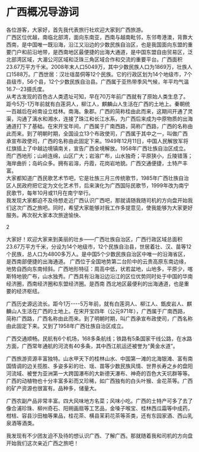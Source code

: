 # 广西概况导游词  
各位游客，大家好，首先我代表旅行社欢迎大家到广西旅游。  
广西区位优越，南临北部湾，面向东南亚，西南与越南毗邻，东邻粤港澳，背靠大西南，是中国唯一既沿海，沿江又沿边的少数民族自治区，也是我国面向东盟的重要门户和前沿地带，是西南地区最便捷的出海大通道，是中国东盟自由贸易区，泛北部湾区域，大湄公河区域和泛珠三角区域合作和交流的重要平台。广西面积23.67万平方千米。2008年末人口5049万，其中少数民族人口为1869万，壮族人口1588万。广西世居：汉壮瑶苗侗等12个民族。它的行政区划为14个地级市，7个县级市，56个县，12个少数民族自治县。广西属于亚热带季风气候，年平均气温16.7--23摄氏度。  
从考古发现的百色古人类遗址可知，早在70万年前广西就有了原始人类生息了。距今5万-1万年前就有白莲洞人，柳江人，麒麟山人生活在广西的土地上。秦朝统一百越后在岭南设立桂林。南海。象郡。广西的简称桂由此而来，这期间开通了灵渠，沟通了漓水和湘水，连接了珠江和长江水系，为广西后来成为中原物质的出海通道打下了基础。在宋开宝年间，广西属于广南西路，简称广西路，广西的名称由此而来。到了明朝时期，全国设立13个布政使司，广西属于其中之一，叫做广西承宣布政使司，广西的名称由此固定下来。1949年12月11日，中国人民解放军将红旗插上了中越边境镇南关，宣告广西全境解放。1958年广西壮族自治区成立。  
而广西地形；山岭连绵，山区广大；岩溶广布，山水独奇；平原狭小，丘陵错落；海岸曲折；岛屿众多。拥有岩溶，丹霞，花岗岩地貌。广西交通便捷，土特产丰富。  
 大家都知道广西民歌艺术节吧，它是壮族三月三传统歌节，1985年广西壮族自治区人民政府把它定为文化艺术节，后来演化为广西国际民歌节，1999年改为南宁民歌节，每年10月或11月在南宁举行。  
我发现大家都迫不及待想走近广西认识广西吧，那就请随我随司机的方向盘开始我们这次广西之旅吧。同时，希望大家能够对我工作多提意见，使我能够为大家更好服务。再次祝大家本次旅途愉快、  

2  

大家好！欢迎大家来到美丽的壮乡——广西壮族自治区，广西行政区域总面积23.67万平方千米，分设为14个地级市，12个民族自治县，世居着壮、汉、苗等12个民族，总人口为4800多万人。是中国5个少数民族自治区中唯一的沿海省区，是西南部便捷的出海通道。  广西位于全国地势第二台阶中的云贵高原东南边缘，地势自西向东南倾斜。广西地形特征：周高中低，状若盆地，山地多，平原少，喀斯特地貌广布，山水独秀。广西具有沿海沿边沿江的区位优势同时处于中国的华南经济圈，西南经济圈和东盟经济圈。是西南 西北地区最便利的出海通道，也是重要的经济枢纽。  

广西历史源远流长。距今1万----5万年前，就有白莲洞人、柳江人、甑皮岩人、麒麟山人生活在广西的土地上。在宋开宝四年（公元971年），广西属于广南西路，简称广西路，广西名称由此而来。到了明朝时期，叫广西承宣布政使司，广西名称由此固定下来。又到了1958年广西壮族自治区成立。  

广西交通顺畅。民航有6个机场，168多条航线；铁路有5条国家干线公路，在水路方面，广西常年通航的河流有40多条，其中西江航运还被誉为“黄金水道”。  

广西旅游资源丰富独特。山水甲天下的桂林山水、中国第一滩的北海银滩、富有南国情调的边关揽胜、多姿多彩的壮、瑶、苗等少数民族风情、世界长寿之乡的盘阳河流域、被誉为亚洲第一大跨国瀑布的大新德天瀑布、神奇的百色大天坑群等等。广西的动植物也十分丰富多彩而又珍稀，如广西独有的白头叶猴、金花茶等。广西的矿产资源也很富有。品种多，储量大。  

广西农副产品非常丰富。四大风味地方名菜；风味小吃。广西的土特产可多了去了像合浦珍珠、柳州奇石、阳朔画扇等工艺品，金嗓子喉宝、桂林西瓜霜等中成药，柑桔、容县沙田柚等果品，桂花茶、横县茉莉花茶等茶类，还有东园家酒、西山乳泉酒等酒类。  

  我发现有不少团友迫不及待的想认识广西、了解广西。那就随着我和司机的方向盘开始我们这次亲近广西之旅吧！  